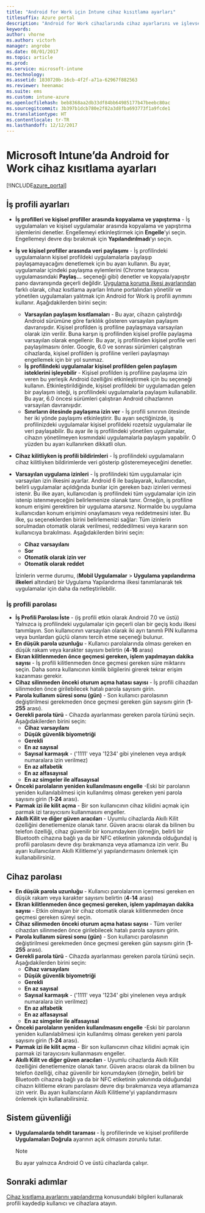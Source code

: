 ```yaml
---
title: "Android for Work için Intune cihaz kısıtlama ayarları"
titlesuffix: Azure portal
description: "Android for Work cihazlarında cihaz ayarlarını ve işlevselliğini denetlemek için kullanabileceğiniz Intune ayarlarını öğrenin.\""
keywords: 
author: vhorne
ms.author: victorh
manager: angrobe
ms.date: 08/01/2017
ms.topic: article
ms.prod: 
ms.service: microsoft-intune
ms.technology: 
ms.assetid: 1830720b-16cb-4f2f-a71a-62967f882563
ms.reviewer: heenamac
ms.suite: ems
ms.custom: intune-azure
ms.openlocfilehash: beb8368aa2db33df84bb64985177b47beebc80ac
ms.sourcegitcommit: 3b397b1dcb780e2f82a3d8fba693773f1a9fcde1
ms.translationtype: HT
ms.contentlocale: tr-TR
ms.lasthandoff: 12/12/2017
---
```

# <a name="android-for-work-device-restriction-settings-in-microsoft-intune"></a>Microsoft Intune’da Android for Work cihaz kısıtlama ayarları

[!INCLUDE[azure_portal](./includes/azure_portal.md)]

## <a name="work-profile-settings"></a>İş profili ayarları
-   **İş profilleri ve kişisel profiller arasında kopyalama ve yapıştırma** - İş uygulamaları ve kişisel uygulamalar arasında kopyalama ve yapıştırma işlemlerini denetler. Engellemeyi etkinleştirmek için **Engelle**’yi seçin. Engellemeyi devre dışı bırakmak için **Yapılandırılmadı**’yı seçin.
- **İş ve kişisel profiller arasında veri paylaşımı** - İş profilindeki uygulamaların kişisel profildeki uygulamalarla paylaşıp paylaşamayacağını denetlemek için bu ayarı kullanın. Bu ayar, uygulamalar içindeki paylaşma eylemlerini (Chrome tarayıcısı uygulamasındaki **Paylaş...** seçeneği gibi) denetler ve kopyala/yapıştır pano davranışında geçerli değildir. [Uygulama koruma ilkesi ayarlarından](https://docs.microsoft.com/intune-classic/deploy-use/protect-app-data-using-mobile-app-management-policies-with-microsoft-intune) farklı olarak, cihaz kısıtlama ayarları Intune portalından yönetilir ve yönetilen uygulamaları yalıtmak için Android for Work iş profili ayrımını kullanır. Aşağıdakilerden birini seçin:
    - **Varsayılan paylaşım kısıtlamaları** - Bu ayar, cihazın çalıştırdığı Android sürümüne göre farklılık gösteren varsayılan paylaşım davranışıdır. Kişisel profilden iş profiline paylaşmaya varsayılan olarak izin verilir. Buna karşın iş profilinden kişisel profile paylaşma varsayılan olarak engellenir. Bu ayar, iş profilinden kişisel profile veri paylaşılmasını önler. Google, 6.0 ve sonrası sürümleri çalıştıran cihazlarda, kişisel profilden iş profiline verileri paylaşmayı engellemek için bir yol sunmaz.   
    - **İş profilindeki uygulamalar kişisel profilden gelen paylaşım isteklerini işleyebilir** - Kişisel profilden iş profiline paylaşıma izin veren bu yerleşik Android özelliğini etkinleştirmek için bu seçeneği kullanın. Etkinleştirildiğinde, kişisel profildeki bir uygulamadan gelen bir paylaşım isteği, iş profilindeki uygulamalarla paylaşım kullanabilir. Bu ayar, 6.0 öncesi sürümleri çalıştıran Android cihazlarının varsayılan davranışıdır.
    - **Sınırların ötesinde paylaşıma izin ver** - İş profili sınırının ötesinde her iki yönde paylaşımı etkinleştirir. Bu ayarı seçtiğinizde, iş profilinizdeki uygulamalar kişisel profildeki rozetsiz uygulamalar ile veri paylaşabilir. Bu ayar ile iş profilindeki yönetilen uygulamalar, cihazın yönetilmeyen kısmındaki uygulamalarla paylaşım yapabilir. O yüzden bu ayarı kullanırken dikkatli olun.

-   **Cihaz kilitliyken iş profili bildirimleri** - İş profilindeki uygulamaların cihaz kilitliyken bildirimlerde veri gösterip gösteremeyeceğini denetler.
-   **Varsayılan uygulama izinleri** - İş profilindeki tüm uygulamalar için varsayılan izin ilkesini ayarlar. Android 6 ile başlayarak, kullanıcıdan, belirli uygulamalar açıldığında bunlar için gereken bazı izinleri vermesi istenir. Bu ilke ayarı, kullanıcıdan iş profilindeki tüm uygulamalar için izin istenip istenmeyeceğini belirlemenize olanak tanır. Örneğin, iş profiline konum erişimi gerektiren bir uygulama atarsınız. Normalde bu uygulama kullanıcıdan konum erişimini onaylamasını veya reddetmesini ister. Bu ilke, şu seçeneklerden birini belirlemenizi sağlar: Tüm izinlerin sorulmadan otomatik olarak verilmesi, reddedilmesi veya kararın son kullanıcıya bırakılması. Aşağıdakilerden birini seçin:
    -   **Cihaz varsayılanı**
    -   **Sor**
    -   **Otomatik olarak izin ver**
    -   **Otomatik olarak reddet**

    İzinlerin verme durumu, (**Mobil Uygulamalar** > **Uygulama yapılandırma ilkeleri** altından) bir Uygulama Yapılandırma ilkesi tanımlanarak tek uygulamalar için daha da netleştirilebilir.

### <a name="work-profile-password"></a>İş profili parolası
- **İş Profili Parolası İste** - (iş profili etkin olarak Android 7.0 ve üstü) Yalnızca iş profilindeki uygulamalar için geçerli olan bir geçiş kodu ilkesi tanımlayın. Son kullanıcının varsayılan olarak iki ayrı tanımlı PIN kullanma veya bunlardan güçlü olanını tercih etme seçeneği bulunur.
- **En düşük parola uzunluğu** - Kullanıcı parolalarında olması gereken en düşük rakam veya karakter sayısını belirtin (**4**-**16** arası)
- **Ekran kilitlenmeden önce geçmesi gereken, işlem yapılmayan dakika sayısı** - İş profili kilitlenmeden önce geçmesi gereken süre miktarını seçin. Daha sonra kullanıcının kimlik bilgilerini girerek tekrar erişim kazanması gerekir.
- **Cihaz silinmeden önceki oturum açma hatası sayısı** - İş profili cihazdan silinmeden önce girilebilecek hatalı parola sayısını girin.
- **Parola kullanım süresi sonu (gün)** - Son kullanıcı parolasının değiştirilmesi gerekmeden önce geçmesi gereken gün sayısını girin (**1**-**255** arası).
- **Gerekli parola türü** - Cihazda ayarlanması gereken parola türünü seçin. Aşağıdakilerden birini seçin:
    - **Cihaz varsayılanı**
    - **Düşük güvenlik biyometriği**
    - **Gerekli**
    - **En az sayısal**
    - **Sayısal karmaşık** - ('1111' veya '1234' gibi yinelenen veya ardışık numaralara izin verilmez)
    - **En az alfabetik**
    - **En az alfasayısal**
    - **En az simgeler ile alfasayısal**
- **Önceki parolaların yeniden kullanılmasını engelle** -Eski bir parolanın yeniden kullanılabilmesi için kullanılmış olması gereken yeni parola sayısını girin (**1**-**24** arası).
- **Parmak izi ile kilit açma** - Bir son kullanıcının cihaz kilidini açmak için parmak izi tarayıcısını kullanmasını engeller.
- **Akıllı Kilit ve diğer güven aracıları** - Uyumlu cihazlarda Akıllı Kilit özelliğini denetlemenize olanak tanır. Güven aracısı olarak da bilinen bu telefon özelliği, cihaz güvenilir bir konumdayken (örneğin, belirli bir Bluetooth cihazına bağlı ya da bir NFC etiketinin yakınında olduğunda) iş profili parolasını devre dışı bırakmanıza veya atlamanıza izin verir. Bu ayarı kullanıcıların Akıllı Kilitleme’yi yapılandırmasını önlemek için kullanabilirsiniz.

## <a name="device-password"></a>Cihaz parolası

- **En düşük parola uzunluğu** - Kullanıcı parolalarının içermesi gereken en düşük rakam veya karakter sayısını belirtin (**4**-**14** arası)
- **Ekran kilitlenmeden önce geçmesi gereken, işlem yapılmayan dakika sayısı** - Etkin olmayan bir cihaz otomatik olarak kilitlenmeden önce geçmesi gereken süreyi seçin.
- **Cihaz silinmeden önceki oturum açma hatası sayısı** - Tüm veriler cihazdan silinmeden önce girilebilecek hatalı parola sayısını girin.
- **Parola kullanım süresi sonu (gün)** - Son kullanıcı parolasının değiştirilmesi gerekmeden önce geçmesi gereken gün sayısını girin (**1**-**255** arası).
- **Gerekli parola türü** - Cihazda ayarlanması gereken parola türünü seçin. Aşağıdakilerden birini seçin:
    - **Cihaz varsayılanı**
    - **Düşük güvenlik biyometriği**
    - **Gerekli**
    - **En az sayısal**
    - **Sayısal karmaşık** - ('1111' veya '1234' gibi yinelenen veya ardışık numaralara izin verilmez)
    - **En az alfabetik**
    - **En az alfasayısal**
    - **En az simgeler ile alfasayısal**
- **Önceki parolaların yeniden kullanılmasını engelle** -Eski bir parolanın yeniden kullanılabilmesi için kullanılmış olması gereken yeni parola sayısını girin (**1**-**24** arası).
- **Parmak izi ile kilit açma** - Bir son kullanıcının cihaz kilidini açmak için parmak izi tarayıcısını kullanmasını engeller.
- **Akıllı Kilit ve diğer güven aracıları** - Uyumlu cihazlarda Akıllı Kilit özelliğini denetlemenize olanak tanır. Güven aracısı olarak da bilinen bu telefon özelliği, cihaz güvenilir bir konumdayken (örneğin, belirli bir Bluetooth cihazına bağlı ya da bir NFC etiketinin yakınında olduğunda) cihazın kilitleme ekranı parolasını devre dışı bırakmanıza veya atlamanıza izin verir. Bu ayarı kullanıcıların Akıllı Kilitleme’yi yapılandırmasını önlemek için kullanabilirsiniz.

## <a name="system-security"></a>Sistem güvenliği

 - **Uygulamalarda tehdit taraması** - İş profillerinde ve kişisel profillerde **Uygulamaları Doğrula** ayarının açık olmasını zorunlu tutar.

   > [!Note]  
   > Bu ayar yalnızca Android O ve üstü cihazlarda çalışır. 

## <a name="next-steps"></a>Sonraki adımlar

[Cihaz kısıtlama ayarlarını yapılandırma](device-restrictions-configure.md) konusundaki bilgileri kullanarak profili kaydedip kullanıcı ve cihazlara atayın.

